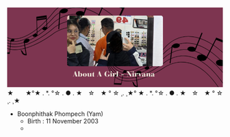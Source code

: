 ![Alt text](./pic.png)
★　　★°★ . *. °☆ . ● . ★　☆　★ ° ☆ ¸. ¸★° ★ . *. °☆ . ● . ★　☆　★ ° ☆ ¸. ¸★
- Boonphithak Phompech (Yam)
  - Birth : 11 November 2003
  - 
